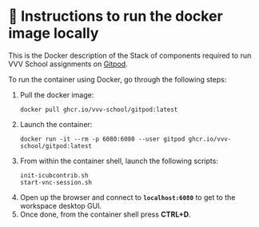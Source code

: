 🔽 Instructions to run the docker image locally
===============================================

This is the Docker description of the Stack of components required to run VVV School assignments on [Gitpod](https://gitpod.io).

To run the container using Docker, go through the following steps:
1. Pull the docker image:
    ```console
    docker pull ghcr.io/vvv-school/gitpod:latest
    ```
1. Launch the container:
    ```console
    docker run -it --rm -p 6080:6080 --user gitpod ghcr.io/vvv-school/gitpod:latest
    ```
1. From within the container shell, launch the following scripts:
    ```console
    init-icubcontrib.sh
    start-vnc-session.sh
    ```
1. Open up the browser and connect to **`localhost:6080`** to get to the workspace desktop GUI.
1. Once done, from the container shell press **CTRL+D**.
